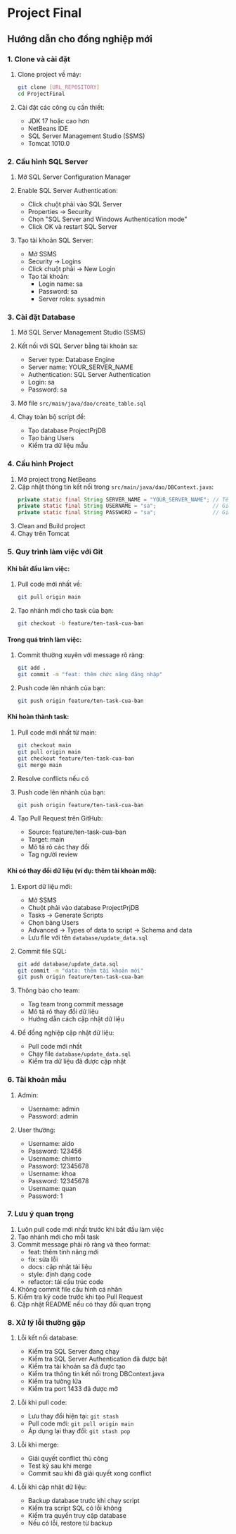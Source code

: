 # Project Final

## Hướng dẫn cho đồng nghiệp mới

### 1. Clone và cài đặt
1. Clone project về máy:
   ```bash
   git clone [URL_REPOSITORY]
   cd ProjectFinal
   ```

2. Cài đặt các công cụ cần thiết:
   - JDK 17 hoặc cao hơn
   - NetBeans IDE
   - SQL Server Management Studio (SSMS)
   - Tomcat 1010.0

### 2. Cấu hình SQL Server
1. Mở SQL Server Configuration Manager
2. Enable SQL Server Authentication:
   - Click chuột phải vào SQL Server
   - Properties -> Security
   - Chọn "SQL Server and Windows Authentication mode"
   - Click OK và restart SQL Server

3. Tạo tài khoản SQL Server:
   - Mở SSMS
   - Security -> Logins
   - Click chuột phải -> New Login
   - Tạo tài khoản:
     - Login name: sa
     - Password: sa
     - Server roles: sysadmin

### 3. Cài đặt Database
1. Mở SQL Server Management Studio (SSMS)
2. Kết nối với SQL Server bằng tài khoản sa:
   - Server type: Database Engine
   - Server name: YOUR_SERVER_NAME
   - Authentication: SQL Server Authentication
   - Login: sa
   - Password: sa

3. Mở file `src/main/java/dao/create_table.sql`
4. Chạy toàn bộ script để:
   - Tạo database ProjectPrjDB
   - Tạo bảng Users
   - Kiểm tra dữ liệu mẫu

### 4. Cấu hình Project
1. Mở project trong NetBeans
2. Cập nhật thông tin kết nối trong `src/main/java/dao/DBContext.java`:
   ```java
   private static final String SERVER_NAME = "YOUR_SERVER_NAME"; // Tên máy của bạn
   private static final String USERNAME = "sa";                  // Giữ nguyên
   private static final String PASSWORD = "sa";                  // Giữ nguyên
   ```
3. Clean and Build project
4. Chạy trên Tomcat

### 5. Quy trình làm việc với Git

#### Khi bắt đầu làm việc:
1. Pull code mới nhất về:
   ```bash
   git pull origin main
   ```

2. Tạo nhánh mới cho task của bạn:
   ```bash
   git checkout -b feature/ten-task-cua-ban
   ```

#### Trong quá trình làm việc:
1. Commit thường xuyên với message rõ ràng:
   ```bash
   git add .
   git commit -m "feat: thêm chức năng đăng nhập"
   ```

2. Push code lên nhánh của bạn:
   ```bash
   git push origin feature/ten-task-cua-ban
   ```

#### Khi hoàn thành task:
1. Pull code mới nhất từ main:
   ```bash
   git checkout main
   git pull origin main
   git checkout feature/ten-task-cua-ban
   git merge main
   ```

2. Resolve conflicts nếu có

3. Push code lên nhánh của bạn:
   ```bash
   git push origin feature/ten-task-cua-ban
   ```

4. Tạo Pull Request trên GitHub:
   - Source: feature/ten-task-cua-ban
   - Target: main
   - Mô tả rõ các thay đổi
   - Tag người review

#### Khi có thay đổi dữ liệu (ví dụ: thêm tài khoản mới):
1. Export dữ liệu mới:
   - Mở SSMS
   - Chuột phải vào database ProjectPrjDB
   - Tasks -> Generate Scripts
   - Chọn bảng Users
   - Advanced -> Types of data to script -> Schema and data
   - Lưu file với tên `database/update_data.sql`

2. Commit file SQL:
   ```bash
   git add database/update_data.sql
   git commit -m "data: thêm tài khoản mới"
   git push origin feature/ten-task-cua-ban
   ```

3. Thông báo cho team:
   - Tag team trong commit message
   - Mô tả rõ thay đổi dữ liệu
   - Hướng dẫn cách cập nhật dữ liệu

4. Để đồng nghiệp cập nhật dữ liệu:
   - Pull code mới nhất
   - Chạy file `database/update_data.sql`
   - Kiểm tra dữ liệu đã được cập nhật

### 6. Tài khoản mẫu
1. Admin:
   - Username: admin
   - Password: admin

2. User thường:
   - Username: aido
   - Password: 123456
   - Username: chimto
   - Password: 12345678
   - Username: khoa
   - Password: 12345678
   - Username: quan
   - Password: 1

### 7. Lưu ý quan trọng
1. Luôn pull code mới nhất trước khi bắt đầu làm việc
2. Tạo nhánh mới cho mỗi task
3. Commit message phải rõ ràng và theo format:
   - feat: thêm tính năng mới
   - fix: sửa lỗi
   - docs: cập nhật tài liệu
   - style: định dạng code
   - refactor: tái cấu trúc code
4. Không commit file cấu hình cá nhân
5. Kiểm tra kỹ code trước khi tạo Pull Request
6. Cập nhật README nếu có thay đổi quan trọng

### 8. Xử lý lỗi thường gặp
1. Lỗi kết nối database:
   - Kiểm tra SQL Server đang chạy
   - Kiểm tra SQL Server Authentication đã được bật
   - Kiểm tra tài khoản sa đã được tạo
   - Kiểm tra thông tin kết nối trong DBContext.java
   - Kiểm tra tường lửa
   - Kiểm tra port 1433 đã được mở

2. Lỗi khi pull code:
   - Lưu thay đổi hiện tại: `git stash`
   - Pull code mới: `git pull origin main`
   - Áp dụng lại thay đổi: `git stash pop`

3. Lỗi khi merge:
   - Giải quyết conflict thủ công
   - Test kỹ sau khi merge
   - Commit sau khi đã giải quyết xong conflict 

4. Lỗi khi cập nhật dữ liệu:
   - Backup database trước khi chạy script
   - Kiểm tra script SQL có lỗi không
   - Kiểm tra quyền truy cập database
   - Nếu có lỗi, restore từ backup 